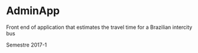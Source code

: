 # AdminApp
Front end of application that estimates the travel time for a Brazilian intercity bus

Semestre 2017-1
